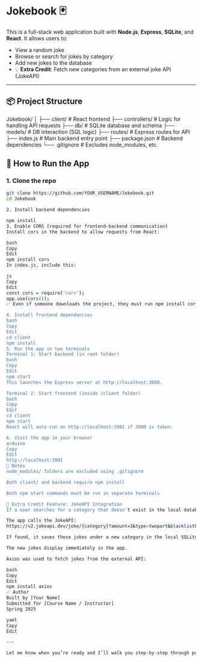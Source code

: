 # Jokebook 🃏

This is a full-stack web application built with **Node.js**, **Express**, **SQLite**, and **React**. It allows users to:
- View a random joke
- Browse or search for jokes by category
- Add new jokes to the database
- 💡 **Extra Credit**: Fetch new categories from an external joke API (JokeAPI)

---

## 📦 Project Structure

Jokebook/
│
├── client/            # React frontend
├── controllers/       # Logic for handling API requests
├── db/                # SQLite database and schema
├── models/            # DB interaction (SQL logic)
├── routes/            # Express routes for API
├── index.js           # Main backend entry point
├── package.json       # Backend dependencies
└── .gitignore         # Excludes node_modules, etc.


## 🧠 How to Run the App

### 1. Clone the repo
```bash
git clone https://github.com/YOUR_USERNAME/Jokebook.git
cd Jokebook

2. Install backend dependencies

npm install
3. Enable CORS (required for frontend-backend communication)
Install cors in the backend to allow requests from React:

bash
Copy
Edit
npm install cors
In index.js, include this:

js
Copy
Edit
const cors = require('cors');
app.use(cors());
✅ Even if someone downloads the project, they must run npm install cors unless it's already installed via package.json.

4. Install frontend dependencies
bash
Copy
Edit
cd client
npm install
5. Run the app in two terminals
Terminal 1: Start backend (in root folder)
bash
Copy
Edit
npm start
This launches the Express server at http://localhost:3000.

Terminal 2: Start frontend (inside /client folder)
bash
Copy
Edit
cd client
npm start
React will auto-run on http://localhost:3001 if 3000 is taken.

6. Visit the app in your browser
arduino
Copy
Edit
http://localhost:3001
🧹 Notes
node_modules/ folders are excluded using .gitignore

Both client/ and backend require npm install

Both npm start commands must be run in separate terminals

🌟 Extra Credit Feature: JokeAPI Integration
If a user searches for a category that doesn't exist in the local database:

The app calls the JokeAPI:
https://v2.jokeapi.dev/joke/{category}?amount=3&type=twopart&blacklistFlags=nsfw,religious,political,racist,sexist,explicit

If found, it saves those jokes under a new category in the local SQLite database.

The new jokes display immediately in the app.

Axios was used to fetch jokes from the external API:

bash
Copy
Edit
npm install axios
✅ Author
Built by [Your Name]
Submitted for [Course Name / Instructor]
Spring 2025

yaml
Copy
Edit

---

Let me know when you’re ready and I’ll walk you step-by-step through pushing this to GitHub (with `.gitignore` setup)! ✅







